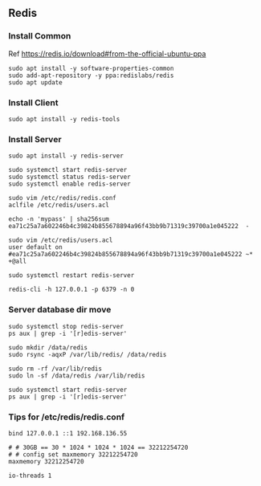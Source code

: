 ## Redis

### Install Common

Ref https://redis.io/download#from-the-official-ubuntu-ppa

```
sudo apt install -y software-properties-common
sudo add-apt-repository -y ppa:redislabs/redis
sudo apt update
```

### Install Client

```
sudo apt install -y redis-tools
```

### Install Server

```
sudo apt install -y redis-server

sudo systemctl start redis-server
sudo systemctl status redis-server
sudo systemctl enable redis-server
```

```
sudo vim /etc/redis/redis.conf
aclfile /etc/redis/users.acl

echo -n 'mypass' | sha256sum
ea71c25a7a602246b4c39824b855678894a96f43bb9b71319c39700a1e045222  -

sudo vim /etc/redis/users.acl
user default on #ea71c25a7a602246b4c39824b855678894a96f43bb9b71319c39700a1e045222 ~* +@all

sudo systemctl restart redis-server
```

```
redis-cli -h 127.0.0.1 -p 6379 -n 0
```

### Server database dir move

```
sudo systemctl stop redis-server
ps aux | grep -i '[r]edis-server'

sudo mkdir /data/redis
sudo rsync -aqxP /var/lib/redis/ /data/redis

sudo rm -rf /var/lib/redis
sudo ln -sf /data/redis /var/lib/redis

sudo systemctl start redis-server
ps aux | grep -i '[r]edis-server'
```

### Tips for /etc/redis/redis.conf

```
bind 127.0.0.1 ::1 192.168.136.55
```

```
# # 30GB == 30 * 1024 * 1024 * 1024 == 32212254720
# # config set maxmemory 32212254720
maxmemory 32212254720
```

```
io-threads 1
```

